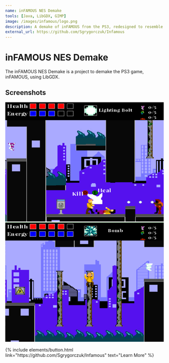 ```yaml
---
name: inFAMOUS NES Demake
tools: [Java, LibGDX, GIMP]
image: /images/infamous/logo.png
description: A demake of inFAMOUS from the PS3, redesigned to resemble an NES game.
external_url: https://github.com/Sgrygorczuk/Infamous
---
```


# inFAMOUS NES Demake

The inFAMOUS NES Demake is a project to demake the PS3 game, inFAMOUS, using LibGDX.

## Screenshots

![screenshot](/images/infamous/screenshot.png)
![screenshot](/images/infamous/screenshot2.png)

<p class="text-center">
{% include elements/button.html link="https://github.com/Sgrygorczuk/Infamous" text="Learn More" %}
</p>
